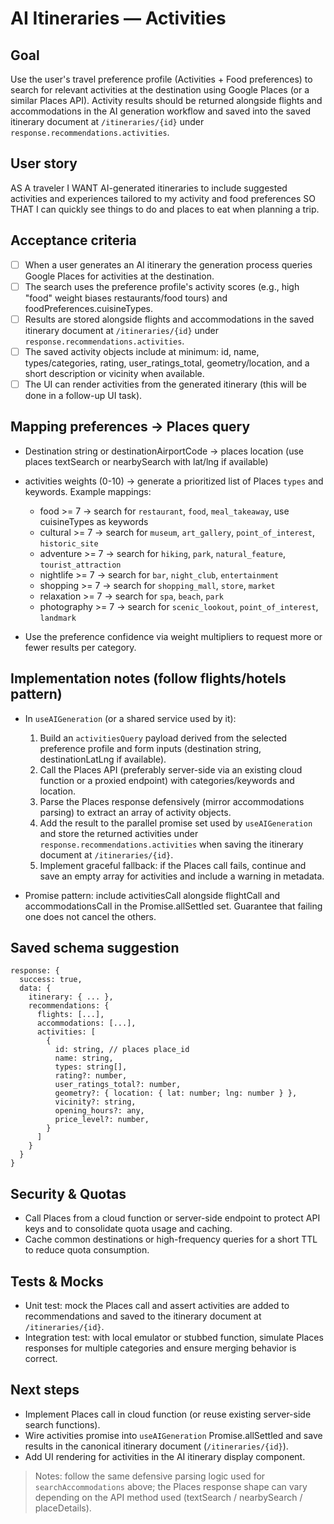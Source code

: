 # AI Itineraries — Activities

## Goal
Use the user's travel preference profile (Activities + Food preferences) to search for relevant activities at the destination using Google Places (or a similar Places API). Activity results should be returned alongside flights and accommodations in the AI generation workflow and saved into the saved itinerary document at `/itineraries/{id}` under `response.recommendations.activities`.

## User story
AS A traveler
I WANT AI-generated itineraries to include suggested activities and experiences tailored to my activity and food preferences
SO THAT I can quickly see things to do and places to eat when planning a trip.

## Acceptance criteria
- [ ] When a user generates an AI itinerary the generation process queries Google Places for activities at the destination.
- [ ] The search uses the preference profile's activity scores (e.g., high "food" weight biases restaurants/food tours) and foodPreferences.cuisineTypes.
- [ ] Results are stored alongside flights and accommodations in the saved itinerary document at `/itineraries/{id}` under `response.recommendations.activities`.
- [ ] The saved activity objects include at minimum: id, name, types/categories, rating, user_ratings_total, geometry/location, and a short description or vicinity when available.
- [ ] The UI can render activities from the generated itinerary (this will be done in a follow-up UI task).

## Mapping preferences -> Places query
- Destination string or destinationAirportCode -> places location (use places textSearch or nearbySearch with lat/lng if available)
- activities weights (0-10) -> generate a prioritized list of Places `types` and keywords. Example mappings:
  - food >= 7 -> search for `restaurant`, `food`, `meal_takeaway`, use cuisineTypes as keywords
  - cultural >= 7 -> search for `museum`, `art_gallery`, `point_of_interest`, `historic_site`
  - adventure >= 7 -> search for `hiking`, `park`, `natural_feature`, `tourist_attraction`
  - nightlife >= 7 -> search for `bar`, `night_club`, `entertainment`
  - shopping >= 7 -> search for `shopping_mall`, `store`, `market`
  - relaxation >= 7 -> search for `spa`, `beach`, `park`
  - photography >= 7 -> search for `scenic_lookout`, `point_of_interest`, `landmark`

- Use the preference confidence via weight multipliers to request more or fewer results per category.

## Implementation notes (follow flights/hotels pattern)
- In `useAIGeneration` (or a shared service used by it):
  1. Build an `activitiesQuery` payload derived from the selected preference profile and form inputs (destination string, destinationLatLng if available).
  2. Call the Places API (preferably server-side via an existing cloud function or a proxied endpoint) with categories/keywords and location.
  3. Parse the Places response defensively (mirror accommodations parsing) to extract an array of activity objects.
  4. Add the result to the parallel promise set used by `useAIGeneration` and store the returned activities under `response.recommendations.activities` when saving the itinerary document at `/itineraries/{id}`.
  5. Implement graceful fallback: if the Places call fails, continue and save an empty array for activities and include a warning in metadata.

- Promise pattern: include activitiesCall alongside flightCall and accommodationsCall in the Promise.allSettled set. Guarantee that failing one does not cancel the others.

## Saved schema suggestion
```
response: {
  success: true,
  data: {
    itinerary: { ... },
    recommendations: {
      flights: [...],
      accommodations: [...],
      activities: [
        {
          id: string, // places place_id
          name: string,
          types: string[],
          rating?: number,
          user_ratings_total?: number,
          geometry?: { location: { lat: number; lng: number } },
          vicinity?: string,
          opening_hours?: any,
          price_level?: number,
        }
      ]
    }
  }
}
```

## Security & Quotas
- Call Places from a cloud function or server-side endpoint to protect API keys and to consolidate quota usage and caching.
- Cache common destinations or high-frequency queries for a short TTL to reduce quota consumption.

## Tests & Mocks
- Unit test: mock the Places call and assert activities are added to recommendations and saved to the itinerary document at `/itineraries/{id}`.
- Integration test: with local emulator or stubbed function, simulate Places responses for multiple categories and ensure merging behavior is correct.

## Next steps
- Implement Places call in cloud function (or reuse existing server-side search functions).
- Wire activities promise into `useAIGeneration` Promise.allSettled and save results in the canonical itinerary document (`/itineraries/{id}`).
- Add UI rendering for activities in the AI itinerary display component.

> Notes: follow the same defensive parsing logic used for `searchAccommodations` above; the Places response shape can vary depending on the API method used (textSearch / nearbySearch / placeDetails).
